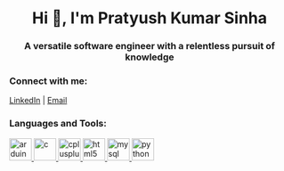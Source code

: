 <!DOCTYPE html>
<html>

<head>

</head>

<body>
    <h1 style="text-align: center;">Hi 👋, I'm Pratyush Kumar Sinha</h1>
    <h3 style="text-align: center;">A versatile software engineer with a relentless pursuit of knowledge</h3>
        <h3>Connect with me:</h3>
    <p>
        <!-- Add your social media links or contact information here -->
        <a href="https://www.linkedin.com/in/pratyush-kumar-sinha-454a47225/" target="_blank" rel="noreferrer">LinkedIn</a> |
        <a href="mailto:pratyushksinha21@gmail.com">Email</a>
    </p>
    <h3>Languages and Tools:</h3>
    <p>
        <!-- Update your links and images for the languages and tools you want to showcase -->
        <a href="https://www.arduino.cc/" target="_blank" rel="noreferrer">
            <img src="https://w7.pngwing.com/pngs/174/620/png-transparent-arduino-hd-logo-thumbnail.png" alt="arduino" width="40" height="40" />
        </a>
        <a href="https://www.cprogramming.com/" target="_blank" rel="noreferrer">
            <img src="https://w7.pngwing.com/pngs/724/306/png-transparent-c-logo-c-programming-language-icon-letter-c-blue-logo-computer-program-thumbnail.png" alt="c" width="40" height="40" />
        </a>
        <a href="https://www.w3schools.com/cpp/" target="_blank" rel="noreferrer">
            <img src="https://w7.pngwing.com/pngs/46/626/png-transparent-c-logo-the-c-programming-language-computer-icons-computer-programming-source-code-programming-miscellaneous-template-blue-thumbnail.png" alt="cplusplus" width="40" height="40" />
        </a>
        <a href="https://www.w3.org/html/" target="_blank" rel="noreferrer">
            <img src="https://w7.pngwing.com/pngs/410/100/png-transparent-web-development-html-responsive-web-design-logo-javascript-html-angle-web-design-text-thumbnail.png" alt="html5" width="40" height="40" />
        </a>
        <a href="https://www.mysql.com/" target="_blank" rel="noreferrer">
            <img src="https://w7.pngwing.com/pngs/384/848/png-transparent-mysql-php-database-javascript-ajax-carnifex-blue-text-logo-thumbnail.png" alt="mysql" width="40" height="40" />
        </a>
        <a href="https://www.python.org" target="_blank" rel="noreferrer">
            <img src="https://w7.pngwing.com/pngs/234/329/png-transparent-python-logo-thumbnail.png" alt="python" width="40" height="40" />
        </a>
    </p>
</body>

</html>
